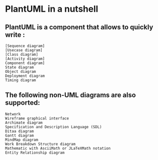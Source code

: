 # PlantUML in a nutshell

## PlantUML is a component that allows to quickly write :

    [Sequence diagram]
    [Usecase diagram]
    [Class diagram]
    [Activity diagram]
    Component diagram]
    State diagram
    Object diagram
    Deployment diagram 
    Timing diagram 

## The following non-UML diagrams are also supported:

    Network
    Wireframe graphical interface
    Archimate diagram
    Specification and Description Language (SDL)
    Ditaa diagram
    Gantt diagram 
    MindMap diagram 
    Work Breakdown Structure diagram 
    Mathematic with AsciiMath or JLaTeXMath notation
    Entity Relationship diagram
